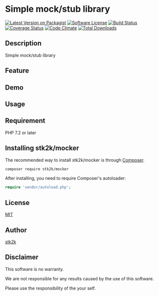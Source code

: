 Simple mock/stub library
=======================

[![Latest Version on Packagist](https://img.shields.io/packagist/v/stk2k/mocker.svg?style=flat-square)](https://packagist.org/packages/stk2k/mocker)
[![Software License](https://img.shields.io/badge/license-MIT-brightgreen.svg?style=flat-square)](LICENSE.md)
[![Build Status](https://travis-ci.org/stk2k/mocker.svg?branch=master)](https://travis-ci.org/stk2k/mocker)
[![Coverage Status](https://coveralls.io/repos/github/stk2k/mocker/badge.svg?branch=master)](https://coveralls.io/github/stk2k/mocker?branch=master)
[![Code Climate](https://codeclimate.com/github/stk2k/mocker/badges/gpa.svg)](https://codeclimate.com/github/stk2k/mocker)
[![Total Downloads](https://img.shields.io/packagist/dt/stk2k/mocker.svg?style=flat-square)](https://packagist.org/packages/stk2k/mocker)

## Description

Simple mock/stub library


## Feature

## Demo


## Usage

## Requirement

PHP 7.2 or later

## Installing stk2k/mocker

The recommended way to install stk2k/mocker is through
[Composer](http://getcomposer.org).

```bash
composer require stk2k/mocker
```

After installing, you need to require Composer's autoloader:

```php
require 'vendor/autoload.php';
```

## License
[MIT](https://github.com/stk2k/mocker/blob/master/LICENSE)

## Author

[stk2k](https://github.com/stk2k)

## Disclaimer

This software is no warranty.

We are not responsible for any results caused by the use of this software.

Please use the responsibility of the your self.


